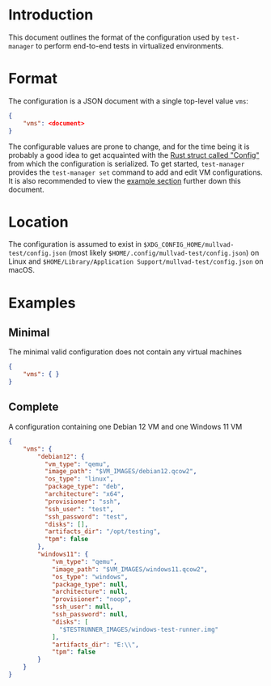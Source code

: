 # Introduction

This document outlines the format of the configuration used by `test-manager` to perform end-to-end tests in virtualized environments.

# Format

The configuration is a JSON document with a single top-level value `vms`:
```json
{
    "vms": <document>
}
```

The configurable values are prone to change, and for the time being it is probably a good idea to get acquainted with the [Rust struct called "Config"](../src/config.rs) from which the configuration is serialized.
To get started, `test-manager` provides the `test-manager set` command to add and edit VM configurations.
It is also recommended to view the [example section](#Examples) further down this document.

# Location

The configuration is assumed to exist in `$XDG_CONFIG_HOME/mullvad-test/config.json` (most likely `$HOME/.config/mullvad-test/config.json`) on Linux and `$HOME/Library/Application Support/mullvad-test/config.json` on macOS.

# Examples

## Minimal

The minimal valid configuration does not contain any virtual machines
```json
{
    "vms": { }
}
```

## Complete

A configuration containing one Debian 12 VM and one Windows 11 VM
```json
{
    "vms": {
        "debian12": {
          "vm_type": "qemu",
          "image_path": "$VM_IMAGES/debian12.qcow2",
          "os_type": "linux",
          "package_type": "deb",
          "architecture": "x64",
          "provisioner": "ssh",
          "ssh_user": "test",
          "ssh_password": "test",
          "disks": [],
          "artifacts_dir": "/opt/testing",
          "tpm": false
        },
        "windows11": {
            "vm_type": "qemu",
            "image_path": "$VM_IMAGES/windows11.qcow2",
            "os_type": "windows",
            "package_type": null,
            "architecture": null,
            "provisioner": "noop",
            "ssh_user": null,
            "ssh_password": null,
            "disks": [
              "$TESTRUNNER_IMAGES/windows-test-runner.img"
            ],
            "artifacts_dir": "E:\\",
            "tpm": false
        }
    }
}
```
